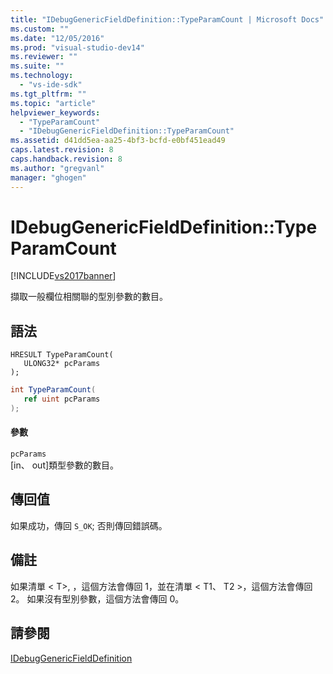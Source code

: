 ```yaml
---
title: "IDebugGenericFieldDefinition::TypeParamCount | Microsoft Docs"
ms.custom: ""
ms.date: "12/05/2016"
ms.prod: "visual-studio-dev14"
ms.reviewer: ""
ms.suite: ""
ms.technology: 
  - "vs-ide-sdk"
ms.tgt_pltfrm: ""
ms.topic: "article"
helpviewer_keywords: 
  - "TypeParamCount"
  - "IDebugGenericFieldDefinition::TypeParamCount"
ms.assetid: d41dd5ea-aa25-4bf3-bcfd-e0bf451ead49
caps.latest.revision: 8
caps.handback.revision: 8
ms.author: "gregvanl"
manager: "ghogen"
---
```

# IDebugGenericFieldDefinition::TypeParamCount
[!INCLUDE[vs2017banner](../../../code-quality/includes/vs2017banner.md)]

擷取一般欄位相關聯的型別參數的數目。  
  
## <a name="syntax"></a>語法  
  
```cpp#  
HRESULT TypeParamCount(  
   ULONG32* pcParams  
);  
```  
  
```c#  
int TypeParamCount(  
   ref uint pcParams  
);  
```  
  
#### <a name="parameters"></a>參數  
 `pcParams`  
 [in、 out]類型參數的數目。  
  
## <a name="return-value"></a>傳回值  
 如果成功，傳回 `S_OK`; 否則傳回錯誤碼。  
  
## <a name="remarks"></a>備註  
 如果清單 \< T>, ，這個方法會傳回 1，並在清單 \< T1、 T2 >，這個方法會傳回 2。 如果沒有型別參數，這個方法會傳回 0。  
  
## <a name="see-also"></a>請參閱  
 [IDebugGenericFieldDefinition](../../../extensibility/debugger/reference/idebuggenericfielddefinition.md)